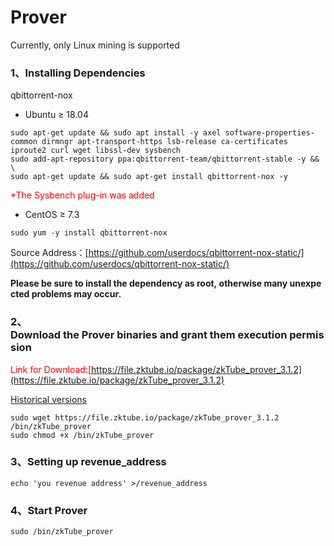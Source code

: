 # Prover

Currently, only Linux mining is supported

### 1、Installing Dependencies

qbittorrent-nox

- Ubuntu ≥ 18.04

```
sudo apt-get update && sudo apt install -y axel software-properties-common dirmngr apt-transport-https lsb-release ca-certificates iproute2 curl wget libssl-dev sysbench
sudo add-apt-repository ppa:qbittorrent-team/qbittorrent-stable -y && \
sudo apt-get update && sudo apt-get install qbittorrent-nox -y
```
<span style="color:red">*The Sysbench plug-in was added</span>

- CentOS ≥ 7.3

```
sudo yum -y install qbittorrent-nox
```

Source Address：[https://github.com/userdocs/qbittorrent-nox-static/](https://github.com/userdocs/qbittorrent-nox-static/)

**Please be sure to install the dependency as root, otherwise many unexpected problems may occur.**

### 2、Download the Prover binaries and grant them execution permission

<span style="color:red">Link for Download:[https://file.zktube.io/package/zkTube_prover_3.1.2](https://file.zktube.io/package/zkTube_prover_3.1.2)</span>

[Historical versions](./Version)

```
sudo wget https://file.zktube.io/package/zkTube_prover_3.1.2 /bin/zkTube_prover
sudo chmod +x /bin/zkTube_prover
```

### 3、Setting up revenue_address

```
echo 'you revenue address' >/revenue_address
```

### 4、Start Prover

```
sudo /bin/zkTube_prover
```
